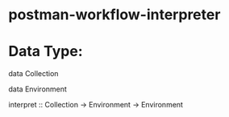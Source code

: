 # postman-workflow-interpreter

# Data Type:

data Collection

data Environment

interpret :: Collection -> Environment -> Environment
